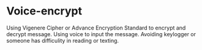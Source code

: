 # Voice-encrypt
Using Vigenere Cipher or Advance Encryption Standard to encrypt and decrypt message. 
Using voice to input the message. 
Avoiding keylogger or someone has difficulity in reading or texting.
